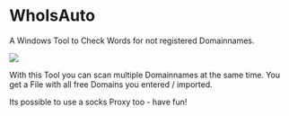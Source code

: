 # WhoIsAuto
A Windows Tool to Check Words for not registered Domainnames.

<img src="https://burncycle.de/share/overview2.png" />

With this Tool you can scan multiple Domainnames at the same time.
You get a File with all free Domains you entered / imported.

Its possible to use a socks Proxy too - have fun!
